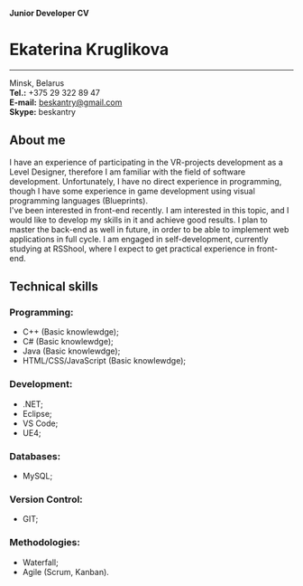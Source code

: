 **Junior Developer CV**

# Ekaterina Kruglikova  
-----------------------  
Minsk, Belarus  
**Tel.:** +375 29 322 89 47  
**E-mail:** beskantry@gmail.com  
**Skype:** beskantry  

## About me
I have an experience of participating in the VR-projects development as a Level Designer, therefore I am familiar with the field of software development. Unfortunately, I have no direct experience in programming, though I have some experience in game development using visual programming languages (Blueprints).  
I've been interested in front-end recently. I am interested in this topic, and I would like to develop my skills in it and achieve good results. I plan to master the back-end as well in future, in order to be able to implement web applications in full cycle.
I am engaged in self-development, currently studying at RSShool, where I expect to get practical experience in front-end.  

## Technical skills
### Programming:
* C++ (Basic knowlewdge);
* C# (Basic knowlewdge);
* Java (Basic knowlewdge);
* HTML/CSS/JavaScript (Basic knowlewdge);
### Development:
* .NET;
* Eclipse;
* VS Code;
* UE4;
### Databases:
* MySQL;
### Version Control:
* GIT;
### Methodologies:
* Waterfall;
* Agile (Scrum, Kanban).


